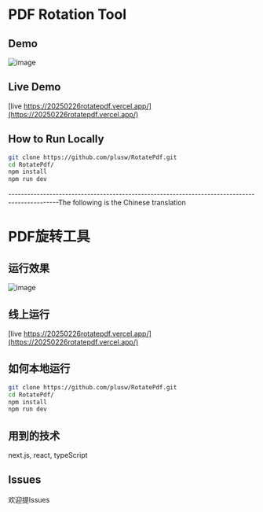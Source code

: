 # PDF Rotation Tool
## Demo
![image](https://github.com/user-attachments/assets/594bf1ad-779a-4e32-9c15-1dfcf30fc9a2)

## Live Demo
[live https://20250226rotatepdf.vercel.app/](https://20250226rotatepdf.vercel.app/)

## How to Run Locally
```bash
git clone https://github.com/plusw/RotatePdf.git
cd RotatePdf/
npm install
npm run dev
```
----------------------------------------------------------------------------------------------The following is the Chinese translation
# PDF旋转工具
## 运行效果
![image](https://github.com/user-attachments/assets/594bf1ad-779a-4e32-9c15-1dfcf30fc9a2)
## 线上运行
[live https://20250226rotatepdf.vercel.app/](https://20250226rotatepdf.vercel.app/)

## 如何本地运行
```bash
git clone https://github.com/plusw/RotatePdf.git
cd RotatePdf/
npm install
npm run dev
```
## 用到的技术
next.js, 
react, 
typeScript
## Issues
欢迎提Issues
